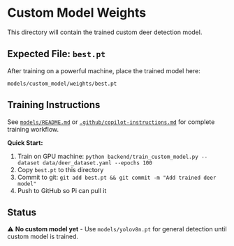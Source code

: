 # Custom Model Weights

This directory will contain the trained custom deer detection model.

## Expected File: `best.pt`

After training on a powerful machine, place the trained model here:

```
models/custom_model/weights/best.pt
```

## Training Instructions

See [`models/README.md`](../../README.md) or [`.github/copilot-instructions.md`](../../../.github/copilot-instructions.md) for complete training workflow.

**Quick Start:**
1. Train on GPU machine: `python backend/train_custom_model.py --dataset data/deer_dataset.yaml --epochs 100`
2. Copy `best.pt` to this directory
3. Commit to git: `git add best.pt && git commit -m "Add trained deer model"`
4. Push to GitHub so Pi can pull it

## Status

⚠️ **No custom model yet** - Use `models/yolov8n.pt` for general detection until custom model is trained.
